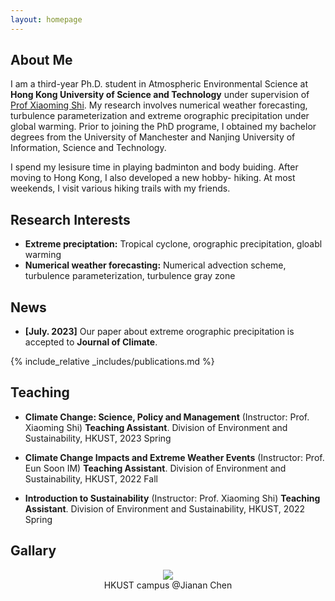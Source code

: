 ```yaml
---
layout: homepage
---
```


## About Me

I am a third-year Ph.D. student in Atmospheric Environmental Science at **Hong Kong University of Science and Technology** under supervision of [Prof Xiaoming Shi](https://facultyprofiles.hkust.edu.hk/profiles.php?profile=xiaoming-shi-shixm). My research involves numerical weather forecasting, turbulence parameterization and extreme orographic precipitation under global warming. Prior to joining the PhD programe, I obtained my bachelor degrees from the University of Manchester and Nanjing University of Information, Science and Technology. 

I spend my lesisure time in playing badminton and body buiding. After moving to Hong Kong, I also developed a new hobby- hiking. At most weekends, I visit various hiking trails with my friends. 


## Research Interests

- **Extreme preciptation:** Tropical cyclone, orographic precipitation, gloabl warming
- **Numerical weather forecasting:** Numerical advection scheme, turbulence parameterization, turbulence gray zone 


## News

- **[July. 2023]** Our paper about extreme orographic precipitation is accepted to **Journal of Climate**.


{% include_relative _includes/publications.md %}



<!-- {% include_relative _includes/services.md %} -->

## Teaching 

- **Climate Change: Science, Policy and Management** (Instructor: Prof. Xiaoming Shi)
**Teaching Assistant**. Division of Environment and Sustainability, HKUST, 2023 Spring

- **Climate Change Impacts and Extreme Weather Events** (Instructor: Prof. Eun Soon IM)
**Teaching Assistant**. Division of Environment and Sustainability, HKUST, 2022 Fall

- **Introduction to Sustainability** (Instructor: Prof. Xiaoming Shi)
**Teaching Assistant**. Division of Environment and Sustainability, HKUST, 2022 Spring


## Gallary 

<center>
    <img src= "/Users/chenjianan/Documents/GitHub/jiananchenust.github.io/assets/img/HKUST.png">
    <br>
    HKUST campus @Jianan Chen

</center>